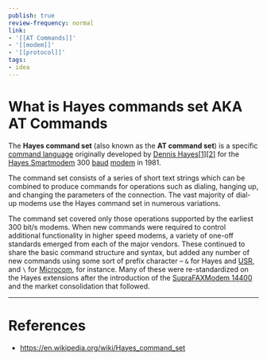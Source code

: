 ```yaml
---
publish: true
review-frequency: normal
link:
- '[[AT Commands]]'
- '[[modem]]'
- '[[protocol]]'
tags:
- idea
---
```

# What is Hayes commands set AKA AT Commands
The **Hayes command set** (also known as the **AT command set**) is a specific [command language](https://en.wikipedia.org/wiki/Command_language "Command language") originally developed by [Dennis Hayes](https://en.wikipedia.org/wiki/Dennis_Hayes_(businessman) "Dennis Hayes (businessman)")[[1]](https://en.wikipedia.org/wiki/Hayes_command_set#cite_note-ModemKing.NYT-1)[[2]](https://en.wikipedia.org/wiki/Hayes_command_set#cite_note-2) for the [Hayes Smartmodem](https://en.wikipedia.org/wiki/Hayes_Microcomputer_Products#The_Smartmodem "Hayes Microcomputer Products") 300 [baud](https://en.wikipedia.org/wiki/Baud "Baud") [modem](https://en.wikipedia.org/wiki/Modem "Modem") in 1981.

The command set consists of a series of short text strings which can be combined to produce commands for operations such as dialing, hanging up, and changing the parameters of the connection. The vast majority of dial-up modems use the Hayes command set in numerous variations.

The command set covered only those operations supported by the earliest 300 bit/s modems. When new commands were required to control additional functionality in higher speed modems, a variety of one-off standards emerged from each of the major vendors. These continued to share the basic command structure and syntax, but added any number of new commands using some sort of prefix character – `&` for Hayes and [USR](https://en.wikipedia.org/wiki/USRobotics "USRobotics"), and `\` for [Microcom](https://en.wikipedia.org/wiki/Microcom "Microcom"), for instance. Many of these were re-standardized on the Hayes extensions after the introduction of the [SupraFAXModem 14400](https://en.wikipedia.org/wiki/SupraFAXModem_14400 "SupraFAXModem 14400") and the market consolidation that followed.

---
# References
- https://en.wikipedia.org/wiki/Hayes_command_set